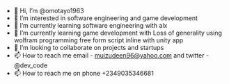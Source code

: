 - 👋 Hi, I’m @omotayo1963
- 👀 I’m interested in software engineering and game development 
- 🌱 I’m currently learning software engineering with alx
- 🌱 I’m currently learning game development with Loss of generality using wolfram programming free form script inline with unity app 
- 💞️ I’m looking to collaborate on projects and startups 
- 📫 How to reach me email - muizudeen96@yahoo.com and twitter - @dev_code
- 📫 How to reach me on phone +2349035346681
<!---
omotayo1963/omotayo1963 is a ✨ special ✨ repository because its `README.md` (this file) appears on your GitHub profile.
You can click the Preview link to take a look at your changes.
--->
